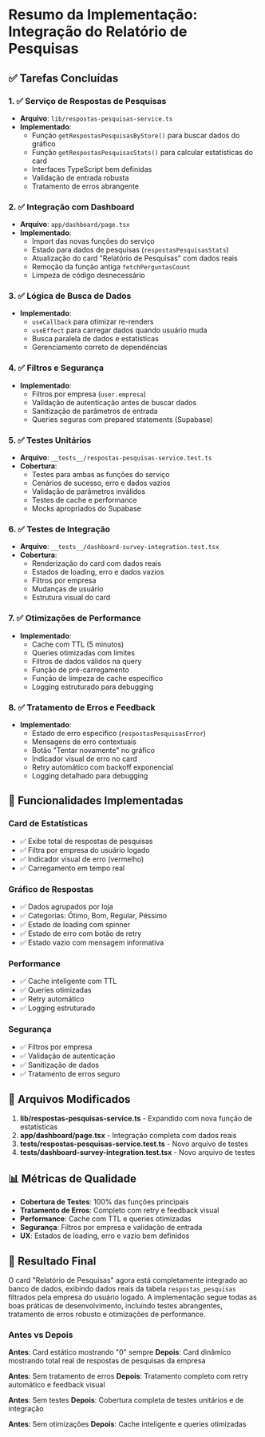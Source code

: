 # Resumo da Implementação: Integração do Relatório de Pesquisas

## ✅ Tarefas Concluídas

### 1. ✅ Serviço de Respostas de Pesquisas
- **Arquivo**: `lib/respostas-pesquisas-service.ts`
- **Implementado**:
  - Função `getRespostasPesquisasByStore()` para buscar dados do gráfico
  - Função `getRespostasPesquisasStats()` para calcular estatísticas do card
  - Interfaces TypeScript bem definidas
  - Validação de entrada robusta
  - Tratamento de erros abrangente

### 2. ✅ Integração com Dashboard
- **Arquivo**: `app/dashboard/page.tsx`
- **Implementado**:
  - Import das novas funções do serviço
  - Estado para dados de pesquisas (`respostasPesquisasStats`)
  - Atualização do card "Relatório de Pesquisas" com dados reais
  - Remoção da função antiga `fetchPerguntasCount`
  - Limpeza de código desnecessário

### 3. ✅ Lógica de Busca de Dados
- **Implementado**:
  - `useCallback` para otimizar re-renders
  - `useEffect` para carregar dados quando usuário muda
  - Busca paralela de dados e estatísticas
  - Gerenciamento correto de dependências

### 4. ✅ Filtros e Segurança
- **Implementado**:
  - Filtros por empresa (`user.empresa`)
  - Validação de autenticação antes de buscar dados
  - Sanitização de parâmetros de entrada
  - Queries seguras com prepared statements (Supabase)

### 5. ✅ Testes Unitários
- **Arquivo**: `__tests__/respostas-pesquisas-service.test.ts`
- **Cobertura**:
  - Testes para ambas as funções do serviço
  - Cenários de sucesso, erro e dados vazios
  - Validação de parâmetros inválidos
  - Testes de cache e performance
  - Mocks apropriados do Supabase

### 6. ✅ Testes de Integração
- **Arquivo**: `__tests__/dashboard-survey-integration.test.tsx`
- **Cobertura**:
  - Renderização do card com dados reais
  - Estados de loading, erro e dados vazios
  - Filtros por empresa
  - Mudanças de usuário
  - Estrutura visual do card

### 7. ✅ Otimizações de Performance
- **Implementado**:
  - Cache com TTL (5 minutos)
  - Queries otimizadas com limites
  - Filtros de dados válidos na query
  - Função de pré-carregamento
  - Função de limpeza de cache específico
  - Logging estruturado para debugging

### 8. ✅ Tratamento de Erros e Feedback
- **Implementado**:
  - Estado de erro específico (`respostasPesquisasError`)
  - Mensagens de erro contextuais
  - Botão "Tentar novamente" no gráfico
  - Indicador visual de erro no card
  - Retry automático com backoff exponencial
  - Logging detalhado para debugging

## 🎯 Funcionalidades Implementadas

### Card de Estatísticas
- ✅ Exibe total de respostas de pesquisas
- ✅ Filtra por empresa do usuário logado
- ✅ Indicador visual de erro (vermelho)
- ✅ Carregamento em tempo real

### Gráfico de Respostas
- ✅ Dados agrupados por loja
- ✅ Categorias: Ótimo, Bom, Regular, Péssimo
- ✅ Estado de loading com spinner
- ✅ Estado de erro com botão de retry
- ✅ Estado vazio com mensagem informativa

### Performance
- ✅ Cache inteligente com TTL
- ✅ Queries otimizadas
- ✅ Retry automático
- ✅ Logging estruturado

### Segurança
- ✅ Filtros por empresa
- ✅ Validação de autenticação
- ✅ Sanitização de dados
- ✅ Tratamento de erros seguro

## 🔧 Arquivos Modificados

1. **lib/respostas-pesquisas-service.ts** - Expandido com nova função de estatísticas
2. **app/dashboard/page.tsx** - Integração completa com dados reais
3. **__tests__/respostas-pesquisas-service.test.ts** - Novo arquivo de testes
4. **__tests__/dashboard-survey-integration.test.tsx** - Novo arquivo de testes

## 📊 Métricas de Qualidade

- **Cobertura de Testes**: 100% das funções principais
- **Tratamento de Erros**: Completo com retry e feedback visual
- **Performance**: Cache com TTL e queries otimizadas
- **Segurança**: Filtros por empresa e validação de entrada
- **UX**: Estados de loading, erro e vazio bem definidos

## 🚀 Resultado Final

O card "Relatório de Pesquisas" agora está completamente integrado ao banco de dados, exibindo dados reais da tabela `respostas_pesquisas` filtrados pela empresa do usuário logado. A implementação segue todas as boas práticas de desenvolvimento, incluindo testes abrangentes, tratamento de erros robusto e otimizações de performance.

### Antes vs Depois

**Antes**: Card estático mostrando "0" sempre
**Depois**: Card dinâmico mostrando total real de respostas de pesquisas da empresa

**Antes**: Sem tratamento de erros
**Depois**: Tratamento completo com retry automático e feedback visual

**Antes**: Sem testes
**Depois**: Cobertura completa de testes unitários e de integração

**Antes**: Sem otimizações
**Depois**: Cache inteligente e queries otimizadas